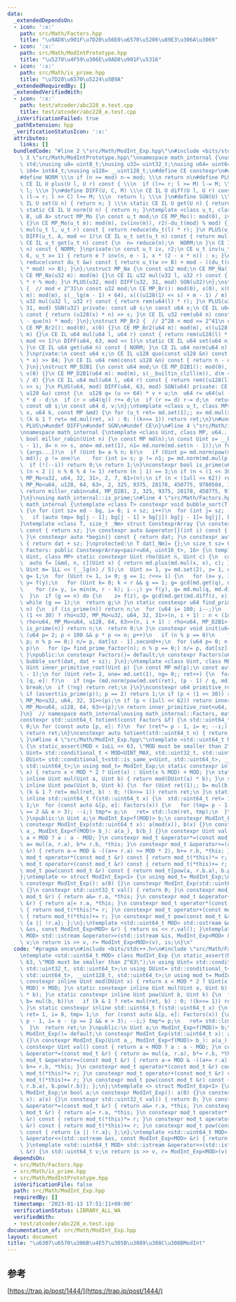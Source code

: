 ```yaml
---
data:
  _extendedDependsOn:
  - icon: ':x:'
    path: src/Math/Factors.hpp
    title: "\u9AD8\u901F\u7D20\u56E0\u6570\u5206\u89E3\u306A\u3069"
  - icon: ':x:'
    path: src/Math/ModIntPrototype.hpp
    title: "\u5270\u4F59\u306E\u9AD8\u901F\u5316"
  - icon: ':x:'
    path: src/Math/is_prime.hpp
    title: "\u7D20\u6570\u5224\u5B9A"
  _extendedRequiredBy: []
  _extendedVerifiedWith:
  - icon: ':x:'
    path: test/atcoder/abc228_e.test.cpp
    title: test/atcoder/abc228_e.test.cpp
  _isVerificationFailed: true
  _pathExtension: hpp
  _verificationStatusIcon: ':x:'
  attributes:
    links: []
  bundledCode: "#line 2 \"src/Math/ModInt_Exp.hpp\"\n#include <bits/stdc++.h>\n#line\
    \ 3 \"src/Math/ModIntPrototype.hpp\"\nnamespace math_internal {\nusing namespace\
    \ std;\nusing u8= uint8_t;\nusing u32= uint32_t;\nusing u64= uint64_t;\nusing\
    \ i64= int64_t;\nusing u128= __uint128_t;\n#define CE constexpr\n#define IL inline\n\
    #define NORM \\\n if (n >= mod) n-= mod; \\\n return n\n#define PLUS(U, M) \\\n\
    \ CE IL U plus(U l, U r) const { \\\n  if (l+= r; l >= M) l-= M; \\\n  return\
    \ l; \\\n }\n#define DIFF(U, C, M) \\\n CE IL U diff(U l, U r) const { \\\n  if\
    \ (l-= r; l >> C) l+= M; \\\n  return l; \\\n }\n#define SGN(U) \\\n static CE\
    \ IL U set(U n) { return n; } \\\n static CE IL U get(U n) { return n; } \\\n\
    \ static CE IL U norm(U n) { return n; }\ntemplate <class u_t, class du_t, u8\
    \ B, u8 A> struct MP_Mo {\n const u_t mod;\n CE MP_Mo(): mod(0), iv(0), r2(0)\
    \ {}\n CE MP_Mo(u_t m): mod(m), iv(inv(m)), r2(-du_t(mod) % mod) {}\n CE IL u_t\
    \ mul(u_t l, u_t r) const { return reduce(du_t(l) * r); }\n PLUS(u_t, mod << 1)\n\
    \ DIFF(u_t, A, mod << 1)\n CE IL u_t set(u_t n) const { return mul(n, r2); }\n\
    \ CE IL u_t get(u_t n) const {\n  n= reduce(n);\n  NORM;\n }\n CE IL u_t norm(u_t\
    \ n) const { NORM; }\nprivate:\n const u_t iv, r2;\n CE u_t inv(u_t n, int e=\
    \ 6, u_t x= 1) { return e ? inv(n, e - 1, x * (2 - x * n)) : x; }\n CE IL u_t\
    \ reduce(const du_t &w) const { return u_t(w >> B) + mod - ((du_t(u_t(w) * iv)\
    \ * mod) >> B); }\n};\nstruct MP_Na {\n const u32 mod;\n CE MP_Na(): mod(0){};\n\
    \ CE MP_Na(u32 m): mod(m) {}\n CE IL u32 mul(u32 l, u32 r) const { return u64(l)\
    \ * r % mod; }\n PLUS(u32, mod) DIFF(u32, 31, mod) SGN(u32)\n};\nstruct MP_Br\
    \ {  // mod < 2^31\n const u32 mod;\n CE MP_Br(): mod(0), s(0), x(0) {}\n CE MP_Br(u32\
    \ m): mod(m), s(__lg(m - 1) + 64), x(((u128(1) << s) + m - 1) / m) {}\n CE IL\
    \ u32 mul(u32 l, u32 r) const { return rem(u64(l) * r); }\n PLUS(u32, mod) DIFF(u32,\
    \ 31, mod) SGN(u32) private: const u8 s;\n const u64 x;\n CE IL u64 quo(u64 n)\
    \ const { return (u128(x) * n) >> s; }\n CE IL u32 rem(u64 n) const { return n\
    \ - quo(n) * mod; }\n};\nstruct MP_Br2 {  // 2^20 < mod <= 2^41\n const u64 mod;\n\
    \ CE MP_Br2(): mod(0), x(0) {}\n CE MP_Br2(u64 m): mod(m), x((u128(1) << 84) /\
    \ m) {}\n CE IL u64 mul(u64 l, u64 r) const { return rem(u128(l) * r); }\n PLUS(u64,\
    \ mod << 1)\n DIFF(u64, 63, mod << 1)\n static CE IL u64 set(u64 n) { return n;\
    \ }\n CE IL u64 get(u64 n) const { NORM; }\n CE IL u64 norm(u64 n) const { NORM;\
    \ }\nprivate:\n const u64 x;\n CE IL u128 quo(const u128 &n) const { return (n\
    \ * x) >> 84; }\n CE IL u64 rem(const u128 &n) const { return n - quo(n) * mod;\
    \ }\n};\nstruct MP_D2B1 {\n const u64 mod;\n CE MP_D2B1(): mod(0), s(0), d(0),\
    \ v(0) {}\n CE MP_D2B1(u64 m): mod(m), s(__builtin_clzll(m)), d(m << s), v(u128(-1)\
    \ / d) {}\n CE IL u64 mul(u64 l, u64 r) const { return rem((u128(l) * r) << s)\
    \ >> s; }\n PLUS(u64, mod) DIFF(u64, 63, mod) SGN(u64) private: CE IL u64 rem(const\
    \ u128 &u) const {\n  u128 q= (u >> 64) * v + u;\n  u64 r= u64(u) - (q >> 64)\
    \ * d - d;\n  if (r > u64(q)) r+= d;\n  if (r >= d) r-= d;\n  return r;\n }\n\
    \ const u8 s;\n const u64 d, v;\n};\ntemplate <class u_t, class MP> CE u_t pow(u_t\
    \ x, u64 k, const MP &md) {\n for (u_t ret= md.set(1);; x= md.mul(x, x))\n  if\
    \ (k & 1 ? ret= md.mul(ret, x) : 0; !(k>>= 1)) return ret;\n}\n#undef NORM\n#undef\
    \ PLUS\n#undef DIFF\n#undef SGN\n#undef CE\n}\n#line 4 \"src/Math/is_prime.hpp\"\
    \nnamespace math_internal {\ntemplate <class Uint, class MP, u64... args> constexpr\
    \ bool miller_rabin(Uint n) {\n const MP md(n);\n const Uint s= __builtin_ctzll(n\
    \ - 1), d= n >> s, one= md.set(1), n1= md.norm(md.set(n - 1));\n for (auto a:\
    \ {args...})\n  if (Uint b= a % n; b)\n   if (Uint p= md.norm(pow(md.set(b), d,\
    \ md)); p != one)\n    for (int i= s; p != n1; p= md.norm(md.mul(p, p)))\n   \
    \  if (!(--i)) return 0;\n return 1;\n}\nconstexpr bool is_prime(u64 n) {\n if\
    \ (n < 2 || n % 6 % 4 != 1) return (n | 1) == 3;\n if (n < (1 << 30)) return miller_rabin<u32,\
    \ MP_Mo<u32, u64, 32, 31>, 2, 7, 61>(n);\n if (n < (1ull << 62)) return miller_rabin<u64,\
    \ MP_Mo<u64, u128, 64, 63>, 2, 325, 9375, 28178, 450775, 9780504, 1795265022>(n);\n\
    \ return miller_rabin<u64, MP_D2B1, 2, 325, 9375, 28178, 450775, 9780504, 1795265022>(n);\n\
    }\n}\nusing math_internal::is_prime;\n#line 4 \"src/Math/Factors.hpp\"\nnamespace\
    \ math_internal {\ntemplate <class T> constexpr void bubble_sort(T *bg, T *ed)\
    \ {\n for (int sz= ed - bg, i= 0; i < sz; i++)\n  for (int j= sz; --j > i;)\n\
    \   if (auto tmp= bg[j - 1]; bg[j - 1] > bg[j]) bg[j - 1]= bg[j], bg[j]= tmp;\n\
    }\ntemplate <class T, size_t _Nm> struct ConstexprArray {\n constexpr size_t size()\
    \ const { return sz; }\n constexpr auto &operator[](int i) const { return dat[i];\
    \ }\n constexpr auto *begin() const { return dat; }\n constexpr auto *end() const\
    \ { return dat + sz; }\nprotected:\n T dat[_Nm]= {};\n size_t sz= 0;\n};\nclass\
    \ Factors: public ConstexprArray<pair<u64, uint16_t>, 16> {\n template <class\
    \ Uint, class MP> static constexpr Uint rho(Uint n, Uint c) {\n  const MP md(n);\n\
    \  auto f= [&md, n, c](Uint x) { return md.plus(md.mul(x, x), c); };\n  const\
    \ Uint m= 1LL << (__lg(n) / 5);\n  Uint x= 1, y= md.set(2), z= 1, q= md.set(1),\
    \ g= 1;\n  for (Uint r= 1, i= 0; g == 1; r<<= 1) {\n   for (x= y, i= r; i--;)\
    \ y= f(y);\n   for (Uint k= 0; k < r && g == 1; g= gcd(md.get(q), n), k+= m)\n\
    \    for (z= y, i= min(m, r - k); i--;) y= f(y), q= md.mul(q, md.diff(y, x));\n\
    \  }\n  if (g == n) do {\n    z= f(z), g= gcd(md.get(md.diff(z, x)), n);\n   }\
    \ while (g == 1);\n  return g;\n }\n static constexpr u64 find_prime_factor(u64\
    \ n) {\n  if (is_prime(n)) return n;\n  for (u64 i= 100; i--;)\n   if (n= n <\
    \ (1 << 30) ? rho<u32, MP_Mo<u32, u64, 32, 31>>(n, i + 1) : n < (1ull << 62) ?\
    \ rho<u64, MP_Mo<u64, u128, 64, 63>>(n, i + 1) : rho<u64, MP_D2B1>(n, i + 1);\
    \ is_prime(n)) return n;\n  return 0;\n }\n constexpr void init(u64 n) {\n  for\
    \ (u64 p= 2; p < 100 && p * p <= n; p++)\n   if (n % p == 0)\n    for (dat[sz++].first=\
    \ p; n % p == 0;) n/= p, dat[sz - 1].second++;\n  for (u64 p= 0; n > 1; dat[sz++].first=\
    \ p)\n   for (p= find_prime_factor(n); n % p == 0;) n/= p, dat[sz].second++;\n\
    \ }\npublic:\n constexpr Factors()= default;\n constexpr Factors(u64 n) { init(n),\
    \ bubble_sort(dat, dat + sz); }\n};\ntemplate <class Uint, class MP> constexpr\
    \ Uint inner_primitive_root(Uint p) {\n const MP md(p);\n const auto f= Factors(p\
    \ - 1);\n for (Uint ret= 2, one= md.set(1), ng= 0;; ret++) {\n  for (const auto\
    \ [q, e]: f)\n   if (ng= (md.norm(pow(md.set(ret), (p - 1) / q, md)) == one))\
    \ break;\n  if (!ng) return ret;\n }\n}\nconstexpr u64 primitive_root(u64 p) {\n\
    \ if (assert(is_prime(p)); p == 2) return 1;\n if (p < (1 << 30)) return inner_primitive_root<u32,\
    \ MP_Mo<u32, u64, 32, 31>>(p);\n if (p < (1ull << 62)) return inner_primitive_root<u64,\
    \ MP_Mo<u64, u128, 64, 63>>(p);\n return inner_primitive_root<u64, MP_D2B1>(p);\n\
    }\n}  // namespace math_internal\nusing math_internal::Factors, math_internal::primitive_root;\n\
    constexpr std::uint64_t totient(const Factors &f) {\n std::uint64_t ret= 1, i=\
    \ 0;\n for (const auto [p, e]: f)\n  for (ret*= p - 1, i= e; --i;) ret*= p;\n\
    \ return ret;\n}\nconstexpr auto totient(std::uint64_t n) { return totient(Factors(n));\
    \ }\n#line 4 \"src/Math/ModInt_Exp.hpp\"\ntemplate <std::uint64_t MOD> class ModInt_Exp\
    \ {\n static_assert(MOD < 1uLL << 63, \"MOD must be smaller than 2^63\");\n using\
    \ Uint= std::conditional_t < MOD<UINT_MAX, std::uint32_t, std::uint64_t>;\n using\
    \ DUint= std::conditional_t<std::is_same_v<Uint, std::uint64_t>, __uint128_t,\
    \ std::uint64_t>;\n using mod_t= ModInt_Exp;\n static constexpr inline Uint mod(DUint\
    \ x) { return x < MOD * 2 ? Uint(x) : Uint(x % MOD) + MOD; }\n static constexpr\
    \ inline Uint mul(Uint a, Uint b) { return mod(DUint(a) * b); }\n static constexpr\
    \ inline Uint pow(Uint b, Uint k) {\n  for (Uint ret(1);; b= mul(b, b))\n   if\
    \ (k & 1 ? ret= mul(ret, b) : 0; !(k>>= 1)) return ret;\n }\n static constexpr\
    \ inline std::uint64_t f(std::uint64_t x) {\n  std::uint64_t ret= 1, i= 0, tmp=\
    \ 1;\n  for (const auto &[p, e]: Factors(x)) {\n   for (tmp= p - 1, i= e - (p\
    \ == 2 && e > 3); --i;) tmp*= p;\n   ret= std::lcm(ret, tmp);\n  }\n  return ret;\n\
    \ }\npublic:\n Uint a;\n ModInt_Exp<f(MOD)> b;\n constexpr ModInt_Exp()= default;\n\
    \ constexpr ModInt_Exp(std::uint64_t x): a(mod(x)), b(x) {}\n constexpr ModInt_Exp(Uint\
    \ a_, ModInt_Exp<f(MOD)> b_): a(a_), b(b_) {}\n constexpr Uint val() const { return\
    \ a < MOD ? a : a - MOD; }\n constexpr mod_t &operator*=(const mod_t &r) { return\
    \ a= mul(a, r.a), b*= r.b, *this; }\n constexpr mod_t &operator+=(const mod_t\
    \ &r) { return a-= MOD & -((a+= r.a) >= MOD * 2), b+= r.b, *this; }\n constexpr\
    \ mod_t operator*(const mod_t &r) const { return mod_t(*this)*= r; }\n constexpr\
    \ mod_t operator+(const mod_t &r) const { return mod_t(*this)+= r; }\n constexpr\
    \ mod_t pow(const mod_t &r) const { return mod_t{pow(a, r.b.a), b.pow(r.b)}; };\n\
    };\ntemplate <> struct ModInt_Exp<1> {\n using mod_t= ModInt_Exp;\n bool a;\n\
    \ constexpr ModInt_Exp(): a(0) {}\n constexpr ModInt_Exp(std::uint64_t x): a(x)\
    \ {}\n constexpr std::uint32_t val() { return 0; }\n constexpr mod_t &operator*=(const\
    \ mod_t &r) { return a&= r.a, *this; }\n constexpr mod_t &operator+=(const mod_t\
    \ &r) { return a|= r.a, *this; }\n constexpr mod_t operator*(const mod_t &r) const\
    \ { return mod_t(*this)*= r; }\n constexpr mod_t operator+(const mod_t &r) const\
    \ { return mod_t(*this)+= r; }\n constexpr mod_t pow(const mod_t &r) const { return\
    \ {a || !r.a}; };\n};\ntemplate <std::uint64_t MOD> std::ostream &operator<<(std::ostream\
    \ &os, const ModInt_Exp<MOD> &r) { return os << r.val(); }\ntemplate <std::uint64_t\
    \ MOD> std::istream &operator>>(std::istream &is, ModInt_Exp<MOD> &r) {\n std::uint64_t\
    \ v;\n return is >> v, r= ModInt_Exp<MOD>(v), is;\n}\n"
  code: "#pragma once\n#include <bits/stdc++.h>\n#include \"src/Math/Factors.hpp\"\
    \ntemplate <std::uint64_t MOD> class ModInt_Exp {\n static_assert(MOD < 1uLL <<\
    \ 63, \"MOD must be smaller than 2^63\");\n using Uint= std::conditional_t < MOD<UINT_MAX,\
    \ std::uint32_t, std::uint64_t>;\n using DUint= std::conditional_t<std::is_same_v<Uint,\
    \ std::uint64_t>, __uint128_t, std::uint64_t>;\n using mod_t= ModInt_Exp;\n static\
    \ constexpr inline Uint mod(DUint x) { return x < MOD * 2 ? Uint(x) : Uint(x %\
    \ MOD) + MOD; }\n static constexpr inline Uint mul(Uint a, Uint b) { return mod(DUint(a)\
    \ * b); }\n static constexpr inline Uint pow(Uint b, Uint k) {\n  for (Uint ret(1);;\
    \ b= mul(b, b))\n   if (k & 1 ? ret= mul(ret, b) : 0; !(k>>= 1)) return ret;\n\
    \ }\n static constexpr inline std::uint64_t f(std::uint64_t x) {\n  std::uint64_t\
    \ ret= 1, i= 0, tmp= 1;\n  for (const auto &[p, e]: Factors(x)) {\n   for (tmp=\
    \ p - 1, i= e - (p == 2 && e > 3); --i;) tmp*= p;\n   ret= std::lcm(ret, tmp);\n\
    \  }\n  return ret;\n }\npublic:\n Uint a;\n ModInt_Exp<f(MOD)> b;\n constexpr\
    \ ModInt_Exp()= default;\n constexpr ModInt_Exp(std::uint64_t x): a(mod(x)), b(x)\
    \ {}\n constexpr ModInt_Exp(Uint a_, ModInt_Exp<f(MOD)> b_): a(a_), b(b_) {}\n\
    \ constexpr Uint val() const { return a < MOD ? a : a - MOD; }\n constexpr mod_t\
    \ &operator*=(const mod_t &r) { return a= mul(a, r.a), b*= r.b, *this; }\n constexpr\
    \ mod_t &operator+=(const mod_t &r) { return a-= MOD & -((a+= r.a) >= MOD * 2),\
    \ b+= r.b, *this; }\n constexpr mod_t operator*(const mod_t &r) const { return\
    \ mod_t(*this)*= r; }\n constexpr mod_t operator+(const mod_t &r) const { return\
    \ mod_t(*this)+= r; }\n constexpr mod_t pow(const mod_t &r) const { return mod_t{pow(a,\
    \ r.b.a), b.pow(r.b)}; };\n};\ntemplate <> struct ModInt_Exp<1> {\n using mod_t=\
    \ ModInt_Exp;\n bool a;\n constexpr ModInt_Exp(): a(0) {}\n constexpr ModInt_Exp(std::uint64_t\
    \ x): a(x) {}\n constexpr std::uint32_t val() { return 0; }\n constexpr mod_t\
    \ &operator*=(const mod_t &r) { return a&= r.a, *this; }\n constexpr mod_t &operator+=(const\
    \ mod_t &r) { return a|= r.a, *this; }\n constexpr mod_t operator*(const mod_t\
    \ &r) const { return mod_t(*this)*= r; }\n constexpr mod_t operator+(const mod_t\
    \ &r) const { return mod_t(*this)+= r; }\n constexpr mod_t pow(const mod_t &r)\
    \ const { return {a || !r.a}; };\n};\ntemplate <std::uint64_t MOD> std::ostream\
    \ &operator<<(std::ostream &os, const ModInt_Exp<MOD> &r) { return os << r.val();\
    \ }\ntemplate <std::uint64_t MOD> std::istream &operator>>(std::istream &is, ModInt_Exp<MOD>\
    \ &r) {\n std::uint64_t v;\n return is >> v, r= ModInt_Exp<MOD>(v), is;\n}\n"
  dependsOn:
  - src/Math/Factors.hpp
  - src/Math/is_prime.hpp
  - src/Math/ModIntPrototype.hpp
  isVerificationFile: false
  path: src/Math/ModInt_Exp.hpp
  requiredBy: []
  timestamp: '2023-01-13 17:51:11+09:00'
  verificationStatus: LIBRARY_ALL_WA
  verifiedWith:
  - test/atcoder/abc228_e.test.cpp
documentation_of: src/Math/ModInt_Exp.hpp
layout: document
title: "\u6307\u6570\u306B\u4E57\u305B\u3089\u308C\u308BModInt"
---
```

## 参考
[https://trap.jp/post/1444/](https://trap.jp/post/1444/)